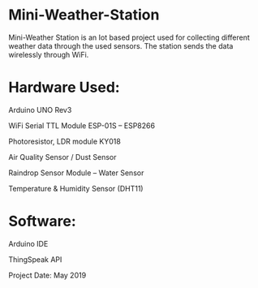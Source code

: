 # Mini-Weather-Station

Mini-Weather Station is an Iot based project used for collecting different weather data through the used sensors.
The station sends the data wirelessly through WiFi.

# Hardware Used:

Arduino UNO Rev3

WiFi Serial TTL Module ESP-01S – ESP8266

Photoresistor, LDR module KY018

Air Quality Sensor / Dust Sensor

Raindrop Sensor Module – Water Sensor

Temperature & Humidity Sensor (DHT11)


# Software:

Arduino IDE

ThingSpeak API


Project Date: May 2019

